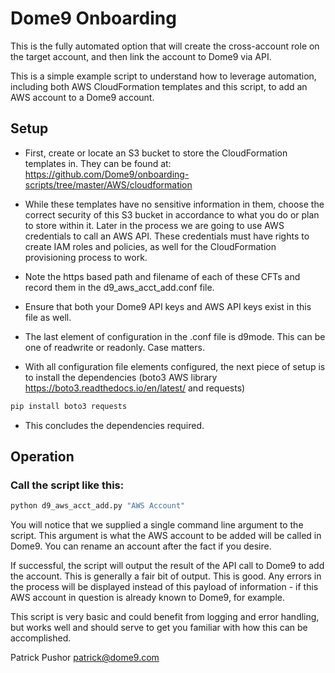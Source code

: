 # Dome9 Onboarding

This is the fully automated option that will create the cross-account role on the target account, and then link the account to Dome9 via API. 


This is a simple example script to understand how to leverage automation,
including both AWS CloudFormation templates and this script, to add an AWS
account to a Dome9 account.

## Setup

- First, create or locate an S3 bucket to store the CloudFormation templates in.
They can be found at: https://github.com/Dome9/onboarding-scripts/tree/master/AWS/cloudformation

- While these templates have no sensitive information in them, choose the correct
security of this S3 bucket in accordance to what you do or plan to store within
it.  Later in the process we are going to use AWS credentials to call an AWS
API.  These credentials must have rights to create IAM roles and policies, as
well for the CloudFormation provisioning process to work.

- Note the https based path and filename of each of these CFTs and record them in
the d9_aws_acct_add.conf file.

- Ensure that both your Dome9 API keys and AWS API keys exist in this file as
well.

- The last element of configuration in the .conf file is d9mode.  This can be one
of readwrite or readonly.  Case matters.

- With all configuration file elements configured, the next piece of setup is to
install the dependencies (boto3 AWS library https://boto3.readthedocs.io/en/latest/ and requests)
```bash
pip install boto3 requests
```

- This concludes the dependencies required.

## Operation

### Call the script like this:
```bash
python d9_aws_acct_add.py "AWS Account"
```

You will notice that we supplied a single command line argument to the script.
This argument is what the AWS account to be added will be called in Dome9.  You
can rename an account after the fact if you desire.

If successful, the script will output the result of the API call to Dome9 to
add the account.  This is generally a fair bit of output.  This is good.  Any
errors in the process will be displayed instead of this payload of information -
if this AWS account in question is already known to Dome9, for example.

This script is very basic and could benefit from logging and error handling,
but works well and should serve to get you familiar with how this can be
accomplished.

Patrick Pushor
patrick@dome9.com
